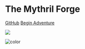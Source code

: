 

# The Mythril Forge

[GitHub](https://github.com/noltron000/mythril-forge/)
[Begin Adventure](#welcome-traveler)

![](slanted-gradient.svg)

![color](#f0f0f0)